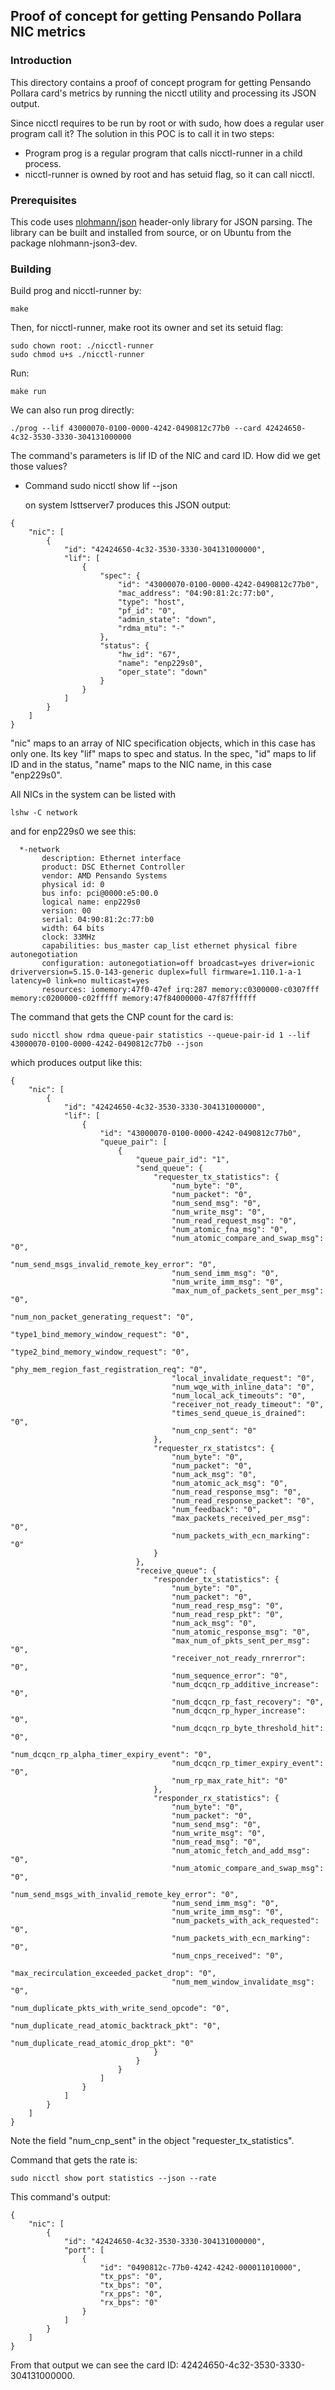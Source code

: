 ## Proof of concept for getting Pensando Pollara NIC metrics

### Introduction

This directory contains a proof of concept program for getting Pensando
Pollara card's metrics by running the nicctl utility and processing its
JSON output.

Since nicctl requires to be run by root or with sudo, how does a regular
user program call it? The solution in this POC is to call it in two steps:

- Program prog is a regular program that calls nicctl-runner in a child
  process.
- nicctl-runner is owned by root and has setuid flag, so it can call
  nicctl.

### Prerequisites

This code uses [nlohmann/json](https://github.com/nlohmann/json)
header-only library for JSON parsing. The library can be built and installed
from source, or on Ubuntu from the package nlohmann-json3-dev.

### Building

Build prog and nicctl-runner by:

    make

Then, for nicctl-runner, make root its owner and set its setuid flag:

    sudo chown root: ./nicctl-runner
    sudo chmod u+s ./nicctl-runner

Run:

    make run

We can also run prog directly:

    ./prog --lif 43000070-0100-0000-4242-0490812c77b0 --card 42424650-4c32-3530-3330-304131000000

The command's parameters is lif ID of the NIC and card ID. How did we get those values?

- Command
    sudo nicctl show lif --json

  on system lsttserver7 produces this JSON output:

````
{
    "nic": [
        {
            "id": "42424650-4c32-3530-3330-304131000000",
            "lif": [
                {
                    "spec": {
                        "id": "43000070-0100-0000-4242-0490812c77b0",
                        "mac_address": "04:90:81:2c:77:b0",
                        "type": "host",
                        "pf_id": "0",
                        "admin_state": "down",
                        "rdma_mtu": "-"
                    },
                    "status": {
                        "hw_id": "67",
                        "name": "enp229s0",
                        "oper_state": "down"
                    }
                }
            ]
        }
    ]
}
````

"nic" maps to an array of NIC specification objects, which in this case
has only one. Its key "lif" maps to spec and status. In the spec, "id"
maps to lif ID and in the status, "name" maps to the NIC name, in this
case "enp229s0".

All NICs in the system can be listed with

    lshw -C network

and for enp229s0 we see this:

````
  *-network
       description: Ethernet interface
       product: DSC Ethernet Controller
       vendor: AMD Pensando Systems
       physical id: 0
       bus info: pci@0000:e5:00.0
       logical name: enp229s0
       version: 00
       serial: 04:90:81:2c:77:b0
       width: 64 bits
       clock: 33MHz
       capabilities: bus_master cap_list ethernet physical fibre autonegotiation
       configuration: autonegotiation=off broadcast=yes driver=ionic driverversion=5.15.0-143-generic duplex=full firmware=1.110.1-a-1 latency=0 link=no multicast=yes
       resources: iomemory:47f0-47ef irq:287 memory:c0300000-c0307fff memory:c0200000-c02fffff memory:47f84000000-47f87ffffff
````

The command that gets the CNP count for the card is:

    sudo nicctl show rdma queue-pair statistics --queue-pair-id 1 --lif 43000070-0100-0000-4242-0490812c77b0 --json

which produces output like this:

````
{
    "nic": [
        {
            "id": "42424650-4c32-3530-3330-304131000000",
            "lif": [
                {
                    "id": "43000070-0100-0000-4242-0490812c77b0",
                    "queue_pair": [
                        {
                            "queue_pair_id": "1",
                            "send_queue": {
                                "requester_tx_statistics": {
                                    "num_byte": "0",
                                    "num_packet": "0",
                                    "num_send_msg": "0",
                                    "num_write_msg": "0",
                                    "num_read_request_msg": "0",
                                    "num_atomic_fna_msg": "0",
                                    "num_atomic_compare_and_swap_msg": "0",
                                    "num_send_msgs_invalid_remote_key_error": "0",
                                    "num_send_imm_msg": "0",
                                    "num_write_imm_msg": "0",
                                    "max_num_of_packets_sent_per_msg": "0",
                                    "num_non_packet_generating_request": "0",
                                    "type1_bind_memory_window_request": "0",
                                    "type2_bind_memory_window_request": "0",
                                    "phy_mem_region_fast_registration_req": "0",
                                    "local_invalidate_request": "0",
                                    "num_wqe_with_inline_data": "0",
                                    "num_local_ack_timeouts": "0",
                                    "receiver_not_ready_timeout": "0",
                                    "times_send_queue_is_drained": "0",
                                    "num_cnp_sent": "0"
                                },
                                "requester_rx_statistcs": {
                                    "num_byte": "0",
                                    "num_packet": "0",
                                    "num_ack_msg": "0",
                                    "num_atomic_ack_msg": "0",
                                    "num_read_response_msg": "0",
                                    "num_read_response_packet": "0",
                                    "num_feedback": "0",
                                    "max_packets_received_per_msg": "0",
                                    "num_packets_with_ecn_marking": "0"
                                }
                            },
                            "receive_queue": {
                                "responder_tx_statistics": {
                                    "num_byte": "0",
                                    "num_packet": "0",
                                    "num_read_resp_msg": "0",
                                    "num_read_resp_pkt": "0",
                                    "num_ack_msg": "0",
                                    "num_atomic_response_msg": "0",
                                    "max_num_of_pkts_sent_per_msg": "0",
                                    "receiver_not_ready_rnrerror": "0",
                                    "num_sequence_error": "0",
                                    "num_dcqcn_rp_additive_increase": "0",
                                    "num_dcqcn_rp_fast_recovery": "0",
                                    "num_dcqcn_rp_hyper_increase": "0",
                                    "num_dcqcn_rp_byte_threshold_hit": "0",
                                    "num_dcqcn_rp_alpha_timer_expiry_event": "0",
                                    "num_dcqcn_rp_timer_expiry_event": "0",
                                    "num_rp_max_rate_hit": "0"
                                },
                                "responder_rx_statistics": {
                                    "num_byte": "0",
                                    "num_packet": "0",
                                    "num_send_msg": "0",
                                    "num_write_msg": "0",
                                    "num_read_msg": "0",
                                    "num_atomic_fetch_and_add_msg": "0",
                                    "num_atomic_compare_and_swap_msg": "0",
                                    "num_send_msgs_with_invalid_remote_key_error": "0",
                                    "num_send_imm_msg": "0",
                                    "num_write_imm_msg": "0",
                                    "num_packets_with_ack_requested": "0",
                                    "num_packets_with_ecn_marking": "0",
                                    "num_cnps_received": "0",
                                    "max_recirculation_exceeded_packet_drop": "0",
                                    "num_mem_window_invalidate_msg": "0",
                                    "num_duplicate_pkts_with_write_send_opcode": "0",
                                    "num_duplicate_read_atomic_backtrack_pkt": "0",
                                    "num_duplicate_read_atomic_drop_pkt": "0"
                                }
                            }
                        }
                    ]
                }
            ]
        }
    ]
}
````

Note the field "num_cnp_sent" in the object "requester_tx_statistics".

Command that gets the rate is:

````
sudo nicctl show port statistics --json --rate
````

This command's output:

````
{
    "nic": [
        {
            "id": "42424650-4c32-3530-3330-304131000000",
            "port": [
                {
                    "id": "0490812c-77b0-4242-4242-000011010000",
                    "tx_pps": "0",
                    "tx_bps": "0",
                    "rx_pps": "0",
                    "rx_bps": "0"
                }
            ]
        }
    ]
}

````

From that output we can see the card ID: 42424650-4c32-3530-3330-304131000000.
